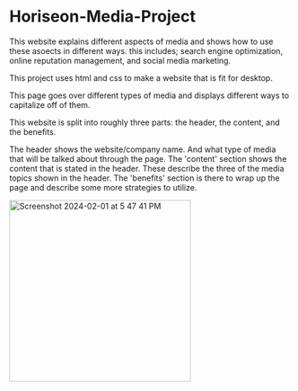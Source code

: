 # Horiseon-Media-Project
This website explains different aspects of media and shows how to use these asoects in different ways.
this includes; search engine optimization, online reputation management, and social media marketing.

This project uses html and css to make a website that is fit for desktop.

This page goes over different types of media and displays different ways to capitalize off of them.

This website is split into roughly three parts: the header, the content, and the benefits.

The header shows the website/company name. And what type of media that will be talked about through the page. The 'content' section shows the content that is stated in the header. These describe the three of the media topics shown in the header. The 'benefits' section is there to wrap up the page and describe some more strategies to utilize.

<img width="323" alt="Screenshot 2024-02-01 at 5 47 41 PM" src="https://github.com/lukestano22/Horiseon-Media-Project/assets/147096339/60b6d217-befe-4471-a085-3d7d43ffab9e">

